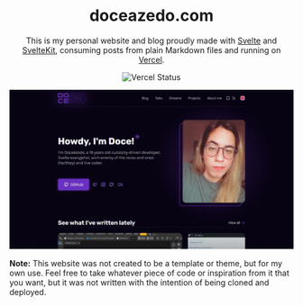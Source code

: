 <h1 align="center">doceazedo.com</h1>

<p align="center">
  This is my personal website and blog proudly made with <a href="https://svelte.dev" target="_blank">Svelte</a> and <a href="https://kit.svelte.dev" target="_blank">SvelteKit</a>, consuming posts from plain Markdown files and running on <a href="https://vercel.com" target="_blank">Vercel</a>.
</p>

<p align="center">
  <img src="https://img.shields.io/github/deployments/doceazedo/lucasfernandes.com.br/Production?label=vercel&logo=vercel&style=flat-square" alt="Vercel Status">
</p>

<p align="center">
  <a href="https://lucasfernandes.com.br">
    <img src="static/img/thumbnail.jpg">
  </a>
</p>

**Note:** This website was not created to be a template or theme, but for my own use. Feel free to take whatever piece of code or inspiration from it that you want, but it was not written with the intention of being cloned and deployed.
